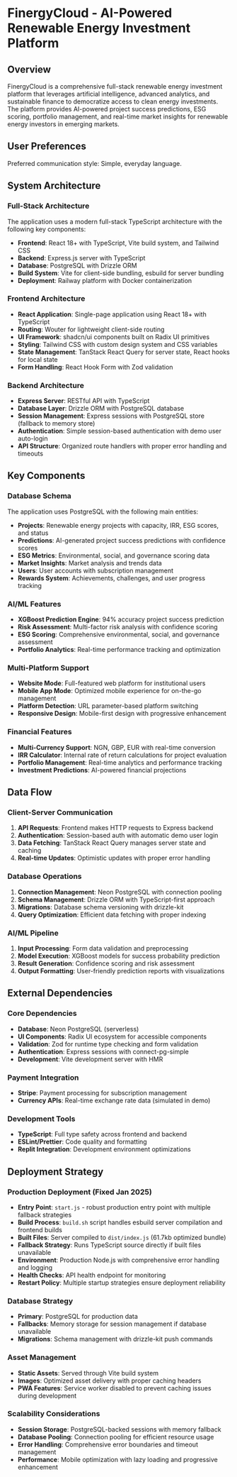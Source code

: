 # FinergyCloud - AI-Powered Renewable Energy Investment Platform

## Overview

FinergyCloud is a comprehensive full-stack renewable energy investment platform that leverages artificial intelligence, advanced analytics, and sustainable finance to democratize access to clean energy investments. The platform provides AI-powered project success predictions, ESG scoring, portfolio management, and real-time market insights for renewable energy investors in emerging markets.

## User Preferences

Preferred communication style: Simple, everyday language.

## System Architecture

### Full-Stack Architecture
The application uses a modern full-stack TypeScript architecture with the following key components:
- **Frontend**: React 18+ with TypeScript, Vite build system, and Tailwind CSS
- **Backend**: Express.js server with TypeScript
- **Database**: PostgreSQL with Drizzle ORM
- **Build System**: Vite for client-side bundling, esbuild for server bundling
- **Deployment**: Railway platform with Docker containerization

### Frontend Architecture
- **React Application**: Single-page application using React 18+ with TypeScript
- **Routing**: Wouter for lightweight client-side routing
- **UI Framework**: shadcn/ui components built on Radix UI primitives
- **Styling**: Tailwind CSS with custom design system and CSS variables
- **State Management**: TanStack React Query for server state, React hooks for local state
- **Form Handling**: React Hook Form with Zod validation

### Backend Architecture
- **Express Server**: RESTful API with TypeScript
- **Database Layer**: Drizzle ORM with PostgreSQL database
- **Session Management**: Express sessions with PostgreSQL store (fallback to memory store)
- **Authentication**: Simple session-based authentication with demo user auto-login
- **API Structure**: Organized route handlers with proper error handling and timeouts

## Key Components

### Database Schema
The application uses PostgreSQL with the following main entities:
- **Projects**: Renewable energy projects with capacity, IRR, ESG scores, and status
- **Predictions**: AI-generated project success predictions with confidence scores
- **ESG Metrics**: Environmental, social, and governance scoring data
- **Market Insights**: Market analysis and trends data
- **Users**: User accounts with subscription management
- **Rewards System**: Achievements, challenges, and user progress tracking

### AI/ML Features
- **XGBoost Prediction Engine**: 94% accuracy project success prediction
- **Risk Assessment**: Multi-factor risk analysis with confidence scoring
- **ESG Scoring**: Comprehensive environmental, social, and governance assessment
- **Portfolio Analytics**: Real-time performance tracking and optimization

### Multi-Platform Support
- **Website Mode**: Full-featured web platform for institutional users
- **Mobile App Mode**: Optimized mobile experience for on-the-go management
- **Platform Detection**: URL parameter-based platform switching
- **Responsive Design**: Mobile-first design with progressive enhancement

### Financial Features
- **Multi-Currency Support**: NGN, GBP, EUR with real-time conversion
- **IRR Calculator**: Internal rate of return calculations for project evaluation
- **Portfolio Management**: Real-time analytics and performance tracking
- **Investment Predictions**: AI-powered financial projections

## Data Flow

### Client-Server Communication
1. **API Requests**: Frontend makes HTTP requests to Express backend
2. **Authentication**: Session-based auth with automatic demo user login
3. **Data Fetching**: TanStack React Query manages server state and caching
4. **Real-time Updates**: Optimistic updates with proper error handling

### Database Operations
1. **Connection Management**: Neon PostgreSQL with connection pooling
2. **Schema Management**: Drizzle ORM with TypeScript-first approach
3. **Migrations**: Database schema versioning with drizzle-kit
4. **Query Optimization**: Efficient data fetching with proper indexing

### AI/ML Pipeline
1. **Input Processing**: Form data validation and preprocessing
2. **Model Execution**: XGBoost models for success probability prediction
3. **Result Generation**: Confidence scoring and risk assessment
4. **Output Formatting**: User-friendly prediction reports with visualizations

## External Dependencies

### Core Dependencies
- **Database**: Neon PostgreSQL (serverless)
- **UI Components**: Radix UI ecosystem for accessible components
- **Validation**: Zod for runtime type checking and form validation
- **Authentication**: Express sessions with connect-pg-simple
- **Development**: Vite development server with HMR

### Payment Integration
- **Stripe**: Payment processing for subscription management
- **Currency APIs**: Real-time exchange rate data (simulated in demo)

### Development Tools
- **TypeScript**: Full type safety across frontend and backend
- **ESLint/Prettier**: Code quality and formatting
- **Replit Integration**: Development environment optimizations

## Deployment Strategy

### Production Deployment (Fixed Jan 2025)
- **Entry Point**: `start.js` - robust production entry point with multiple fallback strategies
- **Build Process**: `build.sh` script handles esbuild server compilation and frontend builds
- **Built Files**: Server compiled to `dist/index.js` (61.7kb optimized bundle)
- **Fallback Strategy**: Runs TypeScript source directly if built files unavailable
- **Environment**: Production Node.js with comprehensive error handling and logging
- **Health Checks**: API health endpoint for monitoring
- **Restart Policy**: Multiple startup strategies ensure deployment reliability

### Database Strategy
- **Primary**: PostgreSQL for production data
- **Fallbacks**: Memory storage for session management if database unavailable
- **Migrations**: Schema management with drizzle-kit push commands

### Asset Management
- **Static Assets**: Served through Vite build system
- **Images**: Optimized asset delivery with proper caching headers
- **PWA Features**: Service worker disabled to prevent caching issues during development

### Scalability Considerations
- **Session Storage**: PostgreSQL-backed sessions with memory fallback
- **Database Pooling**: Connection pooling for efficient resource usage
- **Error Handling**: Comprehensive error boundaries and timeout management
- **Performance**: Mobile optimization with lazy loading and progressive enhancement